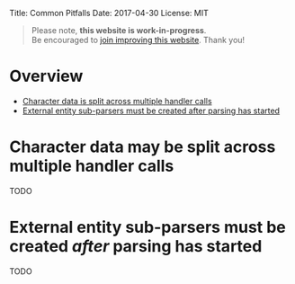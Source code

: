 Title: Common Pitfalls
Date: 2017-04-30
License: MIT

> Please note, **this website is work-in-progress**.<br />
Be encouraged to [join improving this website](doc/contribute-website/).
Thank you!


# Overview

* [Character data is split across multiple handler calls](#split-character-data)
* [External entity sub-parsers must be created after parsing has started](#nested-parser-creation-time)


# <a name="split-character-data"></a> Character data may be split across multiple handler calls

TODO


# <a name="nested-parser-creation-time"></a> External entity sub-parsers must be created *after* parsing has started

TODO
